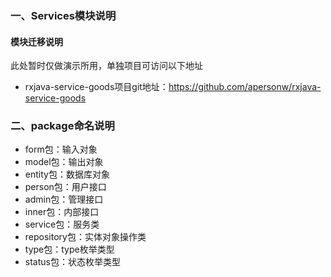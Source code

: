 ### 一、Services模块说明

#### 模块迁移说明

此处暂时仅做演示所用，单独项目可访问以下地址

- rxjava-service-goods项目git地址：https://github.com/apersonw/rxjava-service-goods

### 二、package命名说明
- form包：输入对象
- model包：输出对象
- entity包：数据库对象
- person包：用户接口
- admin包：管理接口
- inner包：内部接口
- service包：服务类
- repository包：实体对象操作类
- type包：type枚举类型
- status包：状态枚举类型
